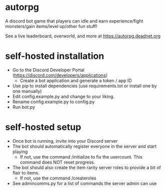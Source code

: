 # autorpg

A discord bot game that players can idle and earn experience/fight monsters/gain items/level up/other fun stuff!

See a live leaderboard, overworld, and more at https://autorpg.deadnet.org

# self-hosted installation

- Go to the Discord Developer Portal (https://discord.com/developers/applications)
  - Create a bot application and generate a token / app ID
- Use pip to install dependencies (use requirements.txt or install one by one manually)
- Edit config.example.py and change to your liking.
- Rename config.example.py to config.py
- Run bot.py

# self-hosted setup
- Once bot is running, invite into your Discord server
- The bot should automatically register everyone in the server and start playing
  - If not, use the command /initialize to fix the usercount. This command does NOT reset progress.
- The bot should also create the item rarity server roles to provide a bit of flair to items.
  - If not, use the command /createroles
- See admincomms.py for a list of commands the server admin can use
